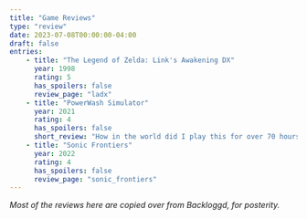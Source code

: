 ```yaml
---
title: "Game Reviews"
type: "review"
date: 2023-07-08T00:00:00-04:00
draft: false
entries:
    - title: "The Legend of Zelda: Link's Awakening DX"
      year: 1998
      rating: 5
      has_spoilers: false
      review_page: "ladx"
    - title: "PowerWash Simulator"
      year: 2021
      rating: 4
      has_spoilers: false
      short_review: "How in the world did I play this for over 70 hours"
    - title: "Sonic Frontiers"
      year: 2022
      rating: 4
      has_spoilers: false
      review_page: "sonic_frontiers"
---
```


*Most of the reviews here are copied over from Backloggd, for posterity.*